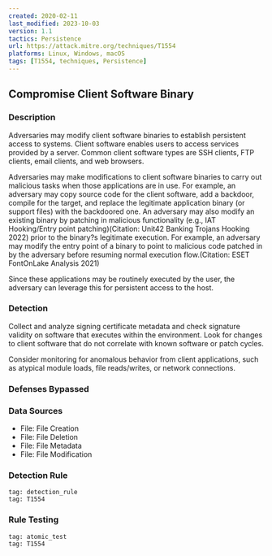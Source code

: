 ```yaml
---
created: 2020-02-11
last_modified: 2023-10-03
version: 1.1
tactics: Persistence
url: https://attack.mitre.org/techniques/T1554
platforms: Linux, Windows, macOS
tags: [T1554, techniques, Persistence]
---
```


## Compromise Client Software Binary

### Description

Adversaries may modify client software binaries to establish persistent access to systems. Client software enables users to access services provided by a server. Common client software types are SSH clients, FTP clients, email clients, and web browsers.

Adversaries may make modifications to client software binaries to carry out malicious tasks when those applications are in use. For example, an adversary may copy source code for the client software, add a backdoor, compile for the target, and replace the legitimate application binary (or support files) with the backdoored one. An adversary may also modify an existing binary by patching in malicious functionality (e.g., IAT Hooking/Entry point patching)(Citation: Unit42 Banking Trojans Hooking 2022) prior to the binary?s legitimate execution. For example, an adversary may modify the entry point of a binary to point to malicious code patched in by the adversary before resuming normal execution flow.(Citation: ESET FontOnLake Analysis 2021)

Since these applications may be routinely executed by the user, the adversary can leverage this for persistent access to the host.

### Detection

Collect and analyze signing certificate metadata and check signature validity on software that executes within the environment. Look for changes to client software that do not correlate with known software or patch cycles. 

Consider monitoring for anomalous behavior from client applications, such as atypical module loads, file reads/writes, or network connections.

### Defenses Bypassed



### Data Sources

  - File: File Creation
  -  File: File Deletion
  -  File: File Metadata
  -  File: File Modification
### Detection Rule

```query
tag: detection_rule
tag: T1554
```

### Rule Testing

```query
tag: atomic_test
tag: T1554
```
